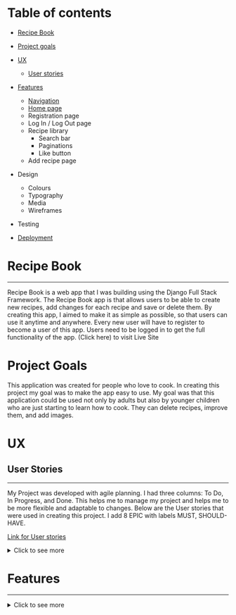 # Table of contents

  * [Recipe Book](#recipe-book)
  * [Project goals](#project-goals)
  * [UX](#ux)
     * [User stories](#user-stories)
  
  * [Features ](#features)
      * [Navigation](#navigation-bar)
      * [Home page](#home-page)
      * Registration page
       * Log In / Log Out page
      * Recipe library
         * Search bar 
         * Paginations  
         * Like button
      * Add recipe page
  * Design
     * Colours
     * Typography
     * Media
     * Wireframes
  * Testing   
  * [Deployment](#deployment) 
# Recipe Book 
*** 
Recipe Book is a web app that I was building using the Django Full Stack Framework. The Recipe Book app is that allows users to be able to create new recipes, add changes for each recipe and save or delete them. By creating this app, I aimed to make it as simple as possible, so that users can use it anytime and anywhere. Every new user will have to register to become a user of this app. Users need to be logged in to get the full functionality of the app. 
(Click here) to visit Live Site

# Project Goals

This application was created for people who love to cook. In creating this project my goal was to make the app easy to use. My goal was that this application could be used not only by adults but also by younger children who are just starting to learn how to cook. They can delete recipes, improve them, and add images.

# UX
 ## User Stories 
 ***

My Project was developed with agile planning. I had three columns: To Do, In Progress, and Done. This helps me to manage my project and helps me to be more flexible and adaptable to changes.
Below are the User stories that were used in creating this project. I add 8 EPIC with labels MUST, SHOULD-HAVE.

[Link for User stories](https://github.com/Aliona83/project4--test/issues)

<details>
<summary>Click to see more</summary>

1 EPIC - Home Page and Navigation Bar

    * As a Site User I can easily navigate around the site so that I can view different pages. As a Site User, I want to see a home page with basic information about the app.
2 EPIC - Account registration 

    * As a Site User I want to be able to create an account and log in into my app with my username and password.

3 EPIC - Add CRUD functionality

    * As a Site User I want to add recipes.
    * As a Site User I want to update recipes.
    * As a Site User I want to delete recipes from my recipe page. 

4 EPIC - Create Recipe Form 

   * As a Site User I want to have a recipe form where I will be able to add all ingredients, and instructions, sort by meal type and be able to add an image of the recipe.

5 EPIC - Recipe page
    
   * As a Site User I want to have a separate page where I will be able to see all recipes that I save.

6 EPIC - Pagination 

   * As a Site User I want to see a number of pages in recipe page. 

7 EPIC - Search Bar 
   
   * As a Site User I want to be able search my recipes by ingredients and by type of meals(breakfast, lunch and dinner)
</details>

# Features  
  ***
<details>
<summary>Click to see more</summary>

 ## Navigation Bar
 ![](./readmeImages/navigationBar.png)

 The navigation menu consists of Logo, register and Log In. The App logo was created by Canvas and is a simple Chef's cap with the text Recipe App. By clicking on the Logo, user can always return to the Home page. 
 If the User is new, he will have to register, and if the User already exists, he can easily Log In to his recipe page. When User Log in, some links on the navigation bar will change, and the user will be able to see the recipe library, add a new recipe and Log Out. Once User logged In it will see welcome back text with his name. 

 ![](./readmeImages/navigationaBarToRegister.png)

 Also on the small screen the navigation menu will be changed to the burger menu which shows all the navigation links.
 ![](./readmeImages/navigationMobile.png)

 ## Home Page
![](./readmeImages/homePage.png)
 The home page has a welcome message and a short description of the application. At the bottom are three bright images of a recipe with the small guide on what users can do with this app.
 ## Registration page
 ![](./readmeImages/registrationForm.png)
 
 ## Add Recipe page



 # Deployment

Heroku's Hosting Service
1. Login or create an account at Heroku.
2. On the homepage you select the 'New' button and then select 'Create New App' from the drop-down.
3. Give your app a unique name and choose your relevant region.
4. In the 'Settings' tab of your app select 'Reveal Config Vars'.
5. Add a value for 'SECRET_KEY' connecting to your django environment.
6. Add a value for 'DATABASE_URL' connecting to your postgreSQL database.
7. Add a value for 'ClOUDINARY_URL' connecting to cloudinary's cloud hosting service for media.
8. Proceed down to the 'Buildpack' section and select 'Add buildpack' before choosing Python and 'Save Changes'.
9. Back at the top of the page select the 'Deploy' tab.
10. Select GitHub as preferred deployment method, confirm connecting to Github if not automatic.
11. Connect to your relevant repository on GitHub.
12. You can now select either 'Automatic Deployment' for deployment on every push to GiHub or 'Manual Deployment' for only when you press this button.

Final Deployment
1. Create a runtime.txt python-3.8.13.
2. Ensure a procfile is created with the following web: gunicorn projectnamehere.wsgi.
3. Ensure DEBUG = False in settings.py.

To Clone
You can clone this project by executing the following:
1. Open this project on GitHub here.
2. You will be provided with three options to choose from, HTTPS, SSH or GitHub CLI, click clipboard in order to copy.
3. Once selected, the forked project will be in your repositories.
4. Open up a new terminal.
5. Adjust the current directory to be the location you wish the cloned directory to be.
6. Type 'git clone' and paste the URL copied above in step 2.
7. Hit 'Enter' and the project will be successfully cloned.

To Fork
1. Open this project on GitHub here.
2. The fork button is found at the top of the page.
3. The forked project will be in your repositories.

## Technologies Used
* Git Used for version control alongside GitHub.
* GitHub Used in conjunction with Gitpod as the code editor, to store the project and utilise git version control.
* Heroku Used to deploy and host the finished product.
* Cloudinary Used as cloud based storage, storing any submitted media in the deployed application.
* ElephantSQL Used to host the PostgreSQL database for the application.
* W3C - HTMLUsed to validate all HTML code.
* W3C - CSS Used to validate all CSS code.
* CI PEP8 Testing Used to validate all Python code.
* Google Fonts Used to provide the fonts used in application styling.
* Bootstrap Used to aid implementation of styling and responsiveness.
* Fontawesome Used to implement effective icons.
* Google Chrome Dev Tools Used during the development to debug and test responsiveness.
* Balsamiq Used to build both the database schema diagram and design wireframes.
     
## Credits    
* Stack Overflow
* bbcgoodfood
* 